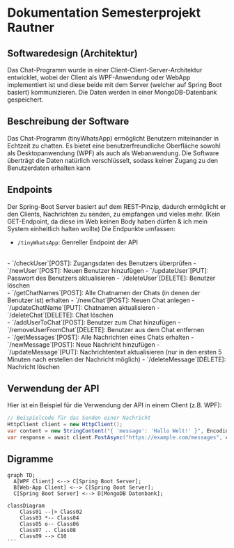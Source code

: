 # Dokumentation Semesterprojekt Rautner

## Softwaredesign (Architektur)

Das Chat-Programm wurde in einer Client-Client-Server-Architektur entwicklet, wobei der Client als WPF-Anwendung oder WebApp implementiert ist und diese beide mit dem Server (welcher auf Spring Boot basiert) kommunizieren. Die Daten werden in einer MongoDB-Datenbank gespeichert.

## Beschreibung der Software

Das Chat-Programm (tinyWhatsApp) ermöglicht Benutzern miteinander in Echtzeit zu chatten. Es bietet eine benutzerfreundliche Oberfläche sowohl als Desktopanwendung (WPF) als auch als Webanwendung. Die Software überträgt die Daten natürlich verschlüsselt, sodass keiner Zugang zu den Benutzerdaten erhalten kann

## Endpoints

Der Spring-Boot Server basiert auf dem REST-Pinzip, dadurch ermöglicht er den Clients, Nachrichten zu senden, zu empfangen und vieles mehr. (Kein GET-Endpoint, da diese im Web keinen Body haben dürfen & ich mein System einheitlich halten wollte)
Die Endpunkte umfassen:

- `/tinyWhatsApp`: Genreller Endpoint der API
<br>
- `/checkUser`[POST]: Zugangsdaten des Benutzers überprüfen
- `/newUser`[POST]: Neuen Benutzer hinzufügen
- `/updateUser`[PUT]: Passwort des Benutzers aktualisieren
- `/deleteUser`[DELETE]: Benutzer löschen
<br>
- `/getChatNames`[POST]: Alle Chatnamen der Chats (in denen der Benutzer ist) erhalten
- `/newChat`[POST]: Neuen Chat anlegen
- `/updateChatName`[PUT]: Chatnamen aktualisieren
- `/deleteChat`[DELETE]: Chat löschen
<br>
- `/addUserToChat`[POST]: Benutzer zum Chat hinzufügen
- `/removeUserFromChat`[DELETE]: Benutzer aus dem Chat entfernen
<br>
- `/getMessages`[POST]: Alle Nachrichten eines Chats erhalten
- `/newMessage`[POST]: Neue Nachricht hinzufügen
- `/updateMessage`[PUT]: Nachrichtentext aktualisieren (nur in den ersten 5 Minuten nach erstellen der Nachricht möglich)
- `/deleteMessage`[DELETE]: Nachricht löschen

## Verwendung der API

Hier ist ein Beispiel für die Verwendung der API in einem Client (z.B. WPF):

```csharp
// Beispielcode für das Senden einer Nachricht
HttpClient client = new HttpClient();
var content = new StringContent("{ 'message': 'Hallo Welt!' }", Encoding.UTF8, "application/json");
var response = await client.PostAsync("https://example.com/messages", content);
```

## Digramme

```mermaid
graph TD;
  A[WPF Client] <--> C[Spring Boot Server];
  B[Web-App Client] <--> C[Spring Boot Server];
  C[Spring Boot Server] <--> D[MongoDB Datenbank];
```

````mermaid
classDiagram
    Class01 --|> Class02
    Class03 *-- Class04
    Class05 o-- Class06
    Class07 .. Class08
    Class09 --> C10
```
